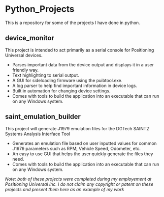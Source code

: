 # Python_Projects
This is a repository for some of the projects I have done in python.

## device_monitor
This project is intended to act primarily as a serial console for Positioning Universal devices.
* Parses important data from the device output and displays it in a user friendly way.
* Text highlighting to serial output.
* A GUI for sideloading firmware using the puibtool.exe.
* A log parser to help find important information in device logs.
* Built in automation for changing device settings.
* Comes with tools to build the application into an executable that can run on any Windows system.

## saint_emulation_builder
This project will generate J1979 emulation files for the DGTech SAINT2 Systems Analysis Interface Tool
* Generates an emulation file based on user inputted values for common J1979 parameters such as RPM, Vehicle Speed, Odometer, etc.
* An easy to use GUI that helps the user quickly generate the files they need.
* Comes with tools to build the application into an executable that can run on any Windows system.

*Note: both of these projects were completed during my employement at Positioning Universal Inc. I do not claim any copyright or patent on these projects
and present them here as an example of my work*
